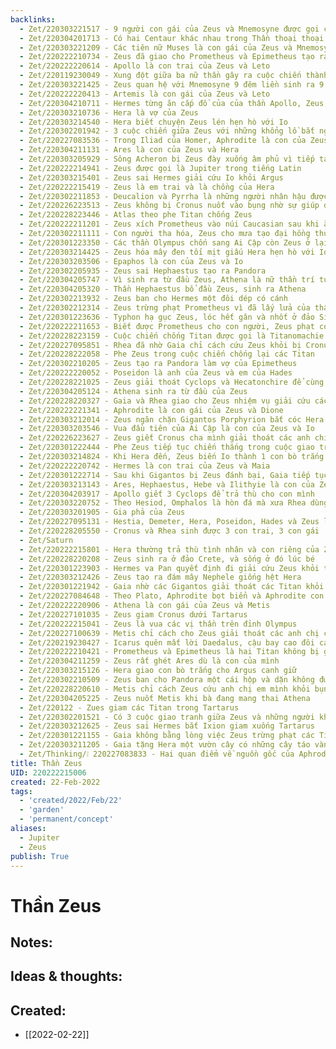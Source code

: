 ```yaml
---
backlinks:
  - Zet/220303221517 - 9 người con gái của Zeus và Mnemosyne được gọi chung là Muses
  - Zet/220304201713 - Có hai Centaur khác nhau trong Thần thoại thoại Hy Lạp
  - Zet/220303221209 - Các tiên nữ Muses là con gái của Zeus và Mnemosyne
  - Zet/220222210734 - Zeus đã giao cho Prometheus và Epimetheus tạo ra con người
  - Zet/220222220614 - Apollo là con trai của Zeus và Leto
  - Zet/220119230049 - Xung đột giữa ba nữ thần gây ra cuộc chiến thành Troy
  - Zet/220303221425 - Zeus quan hệ với Mnemosyne 9 đêm liền sinh ra 9 người con gái
  - Zet/220222220413 - Artemis là con gái của Zeus và Leto
  - Zet/220304210711 - Hermes từng ăn cắp đồ của của thần Apollo, Zeus, Ares, Poseidon
  - Zet/220303210736 - Hera là vợ của Zeus
  - Zet/220303214540 - Hera biết chuyện Zeus lén hẹn hò với Io
  - Zet/220302201942 - 3 cuộc chiến giữa Zeus với những khổng lồ bắt nguồn từ tác động của Gaia
  - Zet/220227083536 - Trong Iliad của Homer, Aphrodite là con của Zeus và Dione
  - Zet/220304211131 - Ares là con của Zeus và Hera
  - Zet/220303205929 - Sông Acheron bị Zeus đày xuống âm phủ vì tiếp tay cho Titan
  - Zet/220222214941 - Zeus được gọi là Jupiter trong tiếng Latin
  - Zet/220303215401 - Zeus sai Hermes giải cứu Io khỏi Argus
  - Zet/220222215419 - Zeus là em trai và là chồng của Hera
  - Zet/220302211853 - Deucalion và Pyrrha là những người nhân hậu được Zeus cho sống sót vượt qua Đại hồng thủy
  - Zet/220226223513 - Zeus không bị Cronus nuốt vào bụng nhờ sự giúp đỡ của Gaia
  - Zet/220228223446 - Atlas theo phe Titan chống Zeus
  - Zet/220222211201 - Zeus xích Prometheus vào núi Caucasian sau khi ăn cắp lửa cho con người
  - Zet/220302211111 - Con người tha hóa, Zeus cho mưa tạo đại hồng thủy giết hết con người
  - Zet/220301223350 - Các thần Olympus chốn sang Ai Cập còn Zeus ở lại đấu với Typhon
  - Zet/220303214425 - Zeus hóa mây đen tối mịt giấu Hera hẹn hò với Io
  - Zet/220303203506 - Epaphos là con của Zeus và Io
  - Zet/220302205935 - Zeus sai Hephaestus tạo ra Pandora
  - Zet/220304205747 - Vì sinh ra từ đầu Zeus, Athena là nữ thần trí tuệ
  - Zet/220304205320 - Thần Hephaestus bổ đầu Zeus, sinh ra Athena
  - Zet/220302213932 - Zeus ban cho Hermes một đôi dép có cánh
  - Zet/220302212314 - Zeus trừng phạt Prometheus vì đã lấy lửa của thần ban cho con người
  - Zet/220301223636 - Typhon hạ gục Zeus, lóc hết gân và nhốt ở đảo Sicile
  - Zet/220222211653 - Biết được Prometheus cho con người, Zeus phạt con người thông qua Pandora
  - Zet/220228223159 - Cuộc chiến chống Titan được gọi là Titanomachie
  - Zet/220227095851 - Rhea đã nhờ Gaia chỉ cách cứu Zeus khỏi bị Cronus nuốt
  - Zet/220228222058 - Phe Zeus trong cuộc chiến chống lại các Titan
  - Zet/220302210205 - Zeus tạo ra Pandora làm vợ của Epimetheus
  - Zet/220222220052 - Poseidon là anh của Zeus và em của Hades
  - Zet/220228221025 - Zeus giải thoát Cyclops và Hecatonchire để cùng chống Cronus
  - Zet/220304205124 - Athena sinh ra từ đầu của Zeus
  - Zet/220228220327 - Gaia và Rhea giao cho Zeus nhiệm vụ giải cứu các anh chị khỏi bụng Cronus
  - Zet/220222221341 - Aphrodite là con gái của Zeus và Dione
  - Zet/220303212014 - Zeus ngăn chặn Gigantos Porphyrion bắt cóc Hera
  - Zet/220303203546 - Vua đầu tiên của Ai Cập là con của Zeus và Io
  - Zet/220226223627 - Zeus giết Cronus cha mình giải thoát các anh chị mình
  - Zet/220301222444 - Phe Zeus tiếp tục chiến thắng trong cuộc giao tranh với Gigantos
  - Zet/220303214824 - Khi Hera đến, Zeus biến Io thành 1 con bò trắng để giấu hiện trường ngoại tình
  - Zet/220222220742 - Hermes là con trai của Zeus và Maia
  - Zet/220301222714 - Sau khi Gigantos bị Zeus đánh bại, Gaia tiếp tục nhờ Typhon
  - Zet/220303213143 - Ares, Hephaestus, Hebe và Ilithyie là con của Zeus và Hera
  - Zet/220304203917 - Apollo giết 3 Cyclops để trả thù cho con mình
  - Zet/220303220752 - Theo Hesiod, Omphalos là hòn đá mà xưa Rhea dùng để đánh tráo Zeus khỏi bị Cronus nuốt
  - Zet/220303201905 - Gia phả của Zeus
  - Zet/220227095131 - Hestia, Demeter, Hera, Poseidon, Hades và Zeus là con của Cronus và Rhea
  - Zet/220228205550 - Cronus và Rhea sinh được 3 con trai, 3 con gái
  - Zet/Saturn
  - Zet/220222215801 - Hera thường trả thù tình nhân và con riêng của Zeus
  - Zet/220228220208 - Zeus sinh ra ở đảo Crete, và sống ở đó lúc bé
  - Zet/220301223903 - Hermes va Pan quyết định đi giải cứu Zeus khỏi tay Typhon
  - Zet/220303212426 - Zeus tạo ra đám mây Nephele giống hệt Hera
  - Zet/220301221942 - Gaia nhờ các Gigantos giải thoát các Titan khỏi sự trừng phạt của Zeus
  - Zet/220227084648 - Theo Plato, Aphrodite bọt biển và Aphrodite con Zeus là hai nhân vật khác nhau
  - Zet/220222220906 - Athena là con gái của Zeus và Metis
  - Zet/220227101035 - Zeus giam Cronus dưới Tartarus
  - Zet/220222215041 - Zeus là vua các vị thần trên đỉnh Olympus
  - Zet/220227100639 - Metis chỉ cách cho Zeus giải thoát các anh chị của mình khỏi bụng Cronus
  - Zet/220219230427 - Icarus quên mất lời Daedalus, cậu bay cao đôi cánh tan chảy và cậu rớt xuống biển
  - Zet/220222210421 - Prometheus và Epimetheus là hai Titan không bị giam trong Tartarus
  - Zet/220304211259 - Zeus rất ghét Ares dù là con của mình
  - Zet/220303215126 - Hera giao con bò trắng cho Argus canh giữ
  - Zet/220302210509 - Zeus ban cho Pandora một cái hộp và dặn không được mở ra
  - Zet/220228220610 - Metis chỉ cách Zeus cứu anh chị em mình khỏi bụng Cronus
  - Zet/220304205225 - Zeus nuốt Metis khi bà đang mang thai Athena
  - Zet/220122 - Zues giam các Titan trong Tartarus
  - Zet/220302201521 - Có 3 cuộc giao tranh giữa Zeus và những người khổng lồ
  - Zet/220303212625 - Zeus sai Hermes bắt Ixion giam xuống Tartarus
  - Zet/220301221155 - Gaia không bằng lòng việc Zeus trừng phạt các Titan
  - Zet/220303211205 - Gaia tặng Hera một vườn cây có những cây táo vàng nhân ngày Hera cưới Zeus
  - Zet/Thinking/❕ 220227083833 - Hai quan điểm về nguồn gốc của Aphrodite
title: Thần Zeus
UID: 220222215006
created: 22-Feb-2022
tags:
  - 'created/2022/Feb/22'
  - 'garden'
  - 'permanent/concept'
aliases:
  - Jupiter
  - Zeus
publish: True
---
```

# Thần Zeus

## Notes:


## Ideas & thoughts:



## Created:
- [[2022-02-22]]
